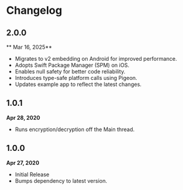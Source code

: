 # Changelog

## 2.0.0

** Mar 16, 2025**

- Migrates to v2 embedding on Android for improved performance.
- Adopts Swift Package Manager (SPM) on iOS.
- Enables null safety for better code reliability.
- Introduces type-safe platform calls using Pigeon.
- Updates example app to reflect the latest changes.

## 1.0.1

**Apr 28, 2020**

- Runs encryption/decryption off the Main thread.

## 1.0.0

**Apr 27, 2020**

- Initial Release
- Bumps dependency to latest version.

